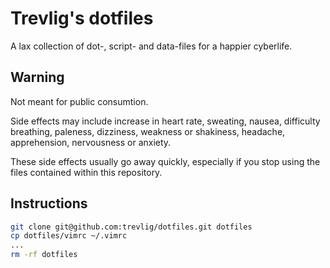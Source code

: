 # Trevlig's dotfiles

A lax collection of dot-, script- and data-files for a happier cyberlife.

## Warning

Not meant for public consumtion.

Side effects may include increase in heart rate, sweating, nausea, difficulty breathing, paleness, dizziness, weakness or shakiness, headache, apprehension, nervousness or anxiety.

These side effects usually go away quickly, especially if you stop using the files contained within this repository.

## Instructions

```sh
git clone git@github.com:trevlig/dotfiles.git dotfiles
cp dotfiles/vimrc ~/.vimrc
...
rm -rf dotfiles
```
